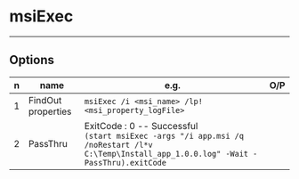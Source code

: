 # msiExec

---

## Options
|n|name|e.g.|O/P|
|-|----|---|----|
|1|FindOut properties|`msiExec /i <msi_name> /lp! <msi_property_logFile>`||
|2|PassThru|ExitCode : 0 -- Successful<br/>`(start msiExec -args "/i app.msi /q /noRestart /l*v C:\Temp\Install_app_1.0.0.log" -Wait -PassThru).exitCode`|
